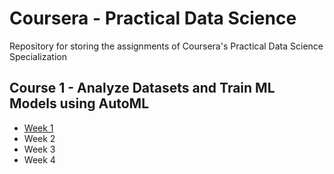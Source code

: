 # Coursera - Practical Data Science

Repository for storing the assignments of Coursera's Practical Data Science Specialization

## Course 1 - Analyze Datasets and Train ML Models using AutoML

* [Week 1]("https://github.com/archity/coursera-practical-datascience/tree/main/course1/week1")
* Week 2
* Week 3
* Week 4